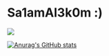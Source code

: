 # Sa1amAl3k0m :)
<a href="https://www.linkedin.com/in/saleembibar"><img src="https://img.shields.io/badge/-LinkedIn-0072b1?&style=for-the-badge&logo=linkedin&logoColor=white" /></a>



[![Anurag's GitHub stats](https://github-readme-stats.vercel.app/api?username=SA1B1B)](https://github.com/anuraghazra/github-readme-stats)
